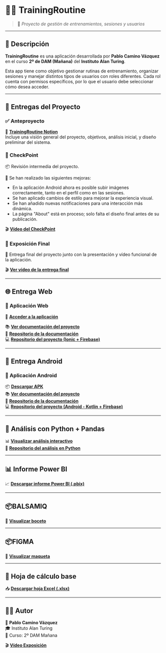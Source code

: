 # 🏋️‍♂️ TrainingRoutine

> 🧠 *Proyecto de gestión de entrenamientos, sesiones y usuarios*

---

## 📌 Descripción

**TrainingRoutine** es una aplicación desarrollada por **Pablo Camino Vázquez** en el curso **2º de DAM (Mañana)** del **Instituto Alan Turing**.

Esta app tiene como objetivo gestionar rutinas de entrenamiento, organizar sesiones y manejar distintos tipos de usuarios con roles diferentes. Cada rol cuenta con permisos específicos, por lo que el usuario debe seleccionar cómo desea acceder.

---

## 📁 Entregas del Proyecto

### ✅ Anteproyecto

📄 [**TrainingRoutine Notion**](https://www.notion.so/Training-Routine-Anteproyecto-1c6178ef7c778002b9cbf608969e1ae7?pvs=4)  
Incluye una visión general del proyecto, objetivos, análisis inicial, y diseño preliminar del sistema.

### 📍 CheckPoint

📦 Revisión intermedia del proyecto.

🔧 Se han realizado las siguientes mejoras:

- En la aplicación Android ahora es posible subir imágenes correctamente, tanto en el perfil como en las sesiones.
- Se han aplicado cambios de estilo para mejorar la experiencia visual.
- Se han añadido nuevas notificaciones para una interacción más dinámica.
- La página "About" está en proceso; solo falta el diseño final antes de su publicación.

🎬 [**Vídeo del CheckPoint**](https://youtu.be/BG-848AtvHg)

### 🎤 Exposición Final

🧾 Entrega final del proyecto junto con la presentación y vídeo funcional de la aplicación.

🎬 [**Ver vídeo de la entrega final**](https://youtu.be/FuP4wpqac3I)  

---

## 🌐 Entrega Web

### 🧩 Aplicación Web

🚀 [**Acceder a la aplicación**](https://trainingroutinepcv.netlify.app/)

📚 [**Ver documentación del proyecto**](https://pablitocavaz04.github.io/TFGDocWeb/)  
🔗 [**Repositorio de la documentación**](https://github.com/pablitocavaz04/TFGDocWeb)  
💻 [**Repositorio del proyecto (Ionic + Firebase)**](https://github.com/pablitocavaz04/TrainingRoutinePCV_FB)

---

## 📱 Entrega Android

### 📲 Aplicación Android

📦 [**Descargar APK**](https://github.com/pablitocavaz04/TrainingRoutine-TFG/releases/download/v1.0-final/app-debug.apk)  
📚 [**Ver documentación del proyecto**](https://pablitocavaz04.github.io/TFGDocAndroid/)  
🔗 [**Repositorio de la documentación**](https://github.com/pablitocavaz04/TFGDocAndroid)  
💻 [**Repositorio del proyecto (Android - Kotlin + Firebase)**](https://github.com/pablitocavaz04/TrainingRoutine)

---

## 🐍 Análisis con Python + Pandas

📊 [**Visualizar análisis interactivo**](https://pablitocavaz04.github.io/TFG_SGE_PabloCavaz/)  
🔗 [**Repositorio del análisis en Python**](https://github.com/pablitocavaz04/TFG_SGE_PabloCavaz)

---

## 📊 Informe Power BI

📈 [**Descargar informe Power BI (.pbix)**](https://github.com/pablitocavaz04/TrainingRoutine-TFG/releases/download/v1.0-final/PabloPoweBiTFG.pbix)  

---

## 📦BALSAMIQ

🧩 [**Visualizar boceto**](https://balsamiq.cloud/smjldb3/p96dlh5/r439C)  

---

## 📦FIGMA

🧩 [**Visualizar maqueta**](https://www.figma.com/design/0gBVgHd8hOam1Xn9jb6KCW/PabloCaminoTFG?node-id=833-290&t=jKsmGzrLPjNsYplW-1)  

---

## 📄 Hoja de cálculo base

📥 [**Descargar hoja Excel (.xlsx)**](https://github.com/pablitocavaz04/TrainingRoutine-TFG/releases/download/v1.0-final/PabloTFGExcel.xlsx)  

---

## 🧑‍💻 Autor

📌 **Pablo Camino Vázquez**  
🎓 Instituto Alan Turing  
🧭 Curso: 2º DAM Mañana

🎬 [**Vídeo Exposición**](https://youtu.be/4J-JtzDWh_E)  
